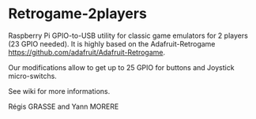Retrogame-2players
==================

Raspberry Pi GPIO-to-USB utility for classic game emulators for 2 players (23 GPIO needed). It is highly based on the Adafruit-Retrogame https://github.com/adafruit/Adafruit-Retrogame.

Our modifications allow to get up to 25 GPIO for buttons and Joystick micro-switchs.

See wiki for more informations.


Régis GRASSE and Yann MORERE
